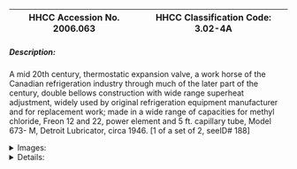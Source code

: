 | **HHCC Accession No. 2006.063** |**HHCC Classification Code:  3.02-4A**|
| ----------- | ----------- |
##### Description:
A mid 20th century, thermostatic expansion valve, a work horse of the Canadian refrigeration industry through much of the later part of the century, double bellows construction with wide range superheat adjustment, widely used by original refrigeration equipment manufacturer and for replacement work; made in a wide range of capacities for methyl chloride, Freon 12 and 22, power element and 5 ft. capillary tube, Model 673- M, Detroit Lubricator, circa 1946. [1 of a set of 2, seeID# 188]


<details>
	<summary>Images:</summary>
<div class="gallery gallery-wrapper--full" contenteditable="false" data-is-empty="false" data-translation="Add images" data-columns="6">
<figure class="gallery__item"><a href="#DOMAIN_NAME#gallery/3.02-4a.jpg" data-size="2210x1338"><img src="#DOMAIN_NAME#gallery/3.02-4a-thumbnail.jpg" alt=""></a></figure>
</div>
</details>


<details>
	<summary>Details:</summary>

##### Group:
3.02 Refrigerant Flow Controls - Commercial

##### Make:
Detroit Lubricator

##### Manufacturer:
Detroit Lubricator Co., Detroit

##### Model:
673- M

##### Serial No.:
Dated 0 46 15

##### Size:
3x 3 x 7 in. h

##### Weight:
3 lbs

##### Circa:
1946

##### Rating:
Exhibit, education, and research quality, illustrating the engineering design, construction, and operating principles, of a popular thermostatic expansion valve, commonly found on commercial refrigeration equipment throughout much of the middle and later years of the 20th

##### Patent Date/Number:
2008663 [1935]; also licence under patents 1747953; 1776401; 1971696 [1930 ' 1934]

##### Provenance:
From York County (York Region) Ontario, once a rich agricultural hinterlands, attracting early settlement in the last years of the 18th century. Located on the north slopes of the Oak Ridges Moraine, within 20 miles of Toronto, the County would also attract early ex-urban development, to be come a wealthy market place for the emerging household and consumer technologies of the early and mid 20th century. 

With original shop repair tag in Howard Oliver's hand writing 'Salvage valve, beyond repair date'

This artifact was discovered in the 1950's in the used stock of T. H. Oliver, Refrigeration and Electric Sales and Service, Aurora, Ontario, an early worker in the field of agricultural, industrial and consumer technology.

##### Type and Design:
Double bellows construction
Wide range superheat adjustment,
Interchangeable orifices: 5/64 to 5/32 inch

##### Construction:
Heavy cast brass body with aluminium overcoat
Spiral formed superheat bulb

##### Material:


##### Special Features:
Original superheat bulb clamp

##### Accessories:


##### Capacities:
Equipped with 5/64th inch orifice this valve is rated at 1 ton refrigeration capacity on methyl chloride and 1,2 tons on Freon 12 refrigerant

##### Performance Characteristics:


##### Operation:


##### Control and Regulation:


##### Targeted Market Segment:


##### Consumer Acceptance:


##### Merchandising:


##### Market Price:


##### Technological Significance:
This artifact of history, a workhorse of its times in the refrigeration, thermostatic expansion valve field tells the many stories of the explosion of commercial refrigeration applications and their wide adoption in Canada throughout the middle and later years of the 20th century.
Much of the success of this technology was due to the wide range of capacities and applications built into the design by Detroit Lubricator
Aware of the exploding market in commercial refrigeration applications, as well as the increasing diversity in system designs and engineering design requirements, the manufacturer built the valve around a basic platform that could be readily adapted with changes in orifice size and inlet and outlet connections to suit a wide range of refrigerants [methyl chloride, Freon 12, and Freon 22], temperature applications [low and commercial range] and refrigerating tonnage capacity ratings [1.2 to 4 tons]. It was a success story that led the industry. 
The valve would be the darling of refrigeration wholesalers and original equipment manufacturers, because of the range of applications accommodated  [see wholesalers catalogue]

##### Industrial Significance:


##### Socio-economic Significance:
The socio-cultural significance of the impact of the unobtrusive, thermostatic  expansion valve on life in Canada, throughout the latter part of the 20th century, would be hard to over-estimate. 
It would become the quintessential, automated refrigerant flow regulating device for most medium and larger commercial refrigeration applications, found in confectioneries, food stores and ware houses. It would help to make possible the wide array of foods and confectionery products Canadians would come to enjoy, as part of the late 20th century Canadian life experience.

##### Socio-cultural Significance:


##### Donor:
G. Leslie Oliver, The T. H. Oliver HVACR Collection

##### HHCC Storage Location:


##### Tracking:


##### Bibliographic References:
Marshall Refrigeration Co, Refrigeration catalogue, Toronto, undated, p. 62
 R and E Thermal Ltd., Refrigeration and Air Conditioning Supplies Catalogue No. 63, 1957

##### Notes:


##### Related Reports:

</details>

